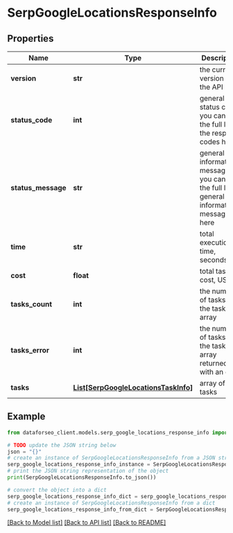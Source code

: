 # SerpGoogleLocationsResponseInfo


## Properties

Name | Type | Description | Notes
------------ | ------------- | ------------- | -------------
**version** | **str** | the current version of the API | [optional] 
**status_code** | **int** | general status code you can find the full list of the response codes here | [optional] 
**status_message** | **str** | general informational message you can find the full list of general informational messages here | [optional] 
**time** | **str** | total execution time, seconds | [optional] 
**cost** | **float** | total tasks cost, USD | [optional] 
**tasks_count** | **int** | the number of tasks in the tasks array | [optional] 
**tasks_error** | **int** | the number of tasks in the tasks array returned with an error | [optional] 
**tasks** | [**List[SerpGoogleLocationsTaskInfo]**](SerpGoogleLocationsTaskInfo.md) | array of tasks | [optional] 

## Example

```python
from dataforseo_client.models.serp_google_locations_response_info import SerpGoogleLocationsResponseInfo

# TODO update the JSON string below
json = "{}"
# create an instance of SerpGoogleLocationsResponseInfo from a JSON string
serp_google_locations_response_info_instance = SerpGoogleLocationsResponseInfo.from_json(json)
# print the JSON string representation of the object
print(SerpGoogleLocationsResponseInfo.to_json())

# convert the object into a dict
serp_google_locations_response_info_dict = serp_google_locations_response_info_instance.to_dict()
# create an instance of SerpGoogleLocationsResponseInfo from a dict
serp_google_locations_response_info_from_dict = SerpGoogleLocationsResponseInfo.from_dict(serp_google_locations_response_info_dict)
```
[[Back to Model list]](../README.md#documentation-for-models) [[Back to API list]](../README.md#documentation-for-api-endpoints) [[Back to README]](../README.md)


